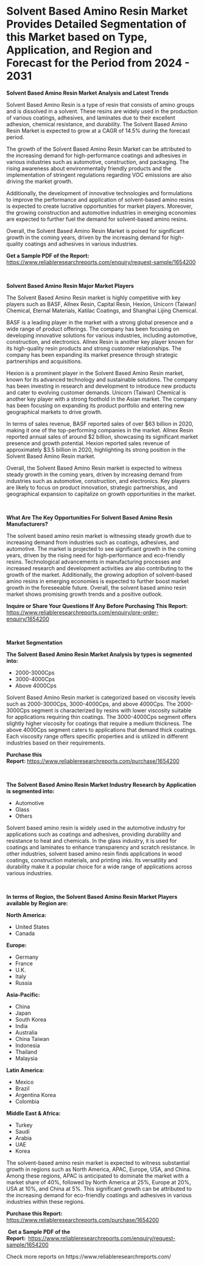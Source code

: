 <p><h1>Solvent Based Amino Resin Market Provides Detailed Segmentation of this Market based on Type, Application, and Region and Forecast for the Period from 2024 - 2031</h1></p><p><strong>Solvent Based Amino Resin Market Analysis and Latest Trends</strong></p>
<p><p>Solvent Based Amino Resin is a type of resin that consists of amino groups and is dissolved in a solvent. These resins are widely used in the production of various coatings, adhesives, and laminates due to their excellent adhesion, chemical resistance, and durability. The Solvent Based Amino Resin Market is expected to grow at a CAGR of 14.5% during the forecast period.</p><p>The growth of the Solvent Based Amino Resin Market can be attributed to the increasing demand for high-performance coatings and adhesives in various industries such as automotive, construction, and packaging. The rising awareness about environmentally friendly products and the implementation of stringent regulations regarding VOC emissions are also driving the market growth.</p><p>Additionally, the development of innovative technologies and formulations to improve the performance and application of solvent-based amino resins is expected to create lucrative opportunities for market players. Moreover, the growing construction and automotive industries in emerging economies are expected to further fuel the demand for solvent-based amino resins.</p><p>Overall, the Solvent Based Amino Resin Market is poised for significant growth in the coming years, driven by the increasing demand for high-quality coatings and adhesives in various industries.</p></p>
<p><strong>Get a Sample PDF of the Report:&nbsp;</strong> <a href="https://www.reliableresearchreports.com/enquiry/request-sample/1654200">https://www.reliableresearchreports.com/enquiry/request-sample/1654200</a></p>
<p>&nbsp;</p>
<p><strong>Solvent Based Amino Resin Major Market Players</strong></p>
<p><p>The Solvent Based Amino Resin market is highly competitive with key players such as BASF, Allnex Resin, Capital Resin, Hexion, Unicorn (Taiwan) Chemical, Eternal Materials, Katilac Coatings, and Shanghai Lijing Chemical.</p><p>BASF is a leading player in the market with a strong global presence and a wide range of product offerings. The company has been focusing on developing innovative solutions for various industries, including automotive, construction, and electronics. Allnex Resin is another key player known for its high-quality resin products and strong customer relationships. The company has been expanding its market presence through strategic partnerships and acquisitions.</p><p>Hexion is a prominent player in the Solvent Based Amino Resin market, known for its advanced technology and sustainable solutions. The company has been investing in research and development to introduce new products and cater to evolving customer demands. Unicorn (Taiwan) Chemical is another key player with a strong foothold in the Asian market. The company has been focusing on expanding its product portfolio and entering new geographical markets to drive growth.</p><p>In terms of sales revenue, BASF reported sales of over $63 billion in 2020, making it one of the top-performing companies in the market. Allnex Resin reported annual sales of around $2 billion, showcasing its significant market presence and growth potential. Hexion reported sales revenue of approximately $3.5 billion in 2020, highlighting its strong position in the Solvent Based Amino Resin market.</p><p>Overall, the Solvent Based Amino Resin market is expected to witness steady growth in the coming years, driven by increasing demand from industries such as automotive, construction, and electronics. Key players are likely to focus on product innovation, strategic partnerships, and geographical expansion to capitalize on growth opportunities in the market.</p></p>
<p>&nbsp;</p>
<p><strong>What Are The Key Opportunities For Solvent Based Amino Resin Manufacturers?</strong></p>
<p><p>The solvent based amino resin market is witnessing steady growth due to increasing demand from industries such as coatings, adhesives, and automotive. The market is projected to see significant growth in the coming years, driven by the rising need for high-performance and eco-friendly resins. Technological advancements in manufacturing processes and increased research and development activities are also contributing to the growth of the market. Additionally, the growing adoption of solvent-based amino resins in emerging economies is expected to further boost market growth in the foreseeable future. Overall, the solvent based amino resin market shows promising growth trends and a positive outlook.</p></p>
<p><strong>Inquire or Share Your Questions If Any Before Purchasing This Report:</strong> <a href="https://www.reliableresearchreports.com/enquiry/pre-order-enquiry/1654200">https://www.reliableresearchreports.com/enquiry/pre-order-enquiry/1654200</a></p>
<p>&nbsp;</p>
<p><strong>Market Segmentation</strong></p>
<p><strong>The Solvent Based Amino Resin Market Analysis by types is segmented into:</strong></p>
<p><ul><li>2000-3000Cps</li><li>3000-4000Cps</li><li>Above 4000Cps</li></ul></p>
<p><p>Solvent Based Amino Resin market is categorized based on viscosity levels such as 2000-3000Cps, 3000-4000Cps, and above 4000Cps. The 2000-3000Cps segment is characterized by resins with lower viscosity suitable for applications requiring thin coatings. The 3000-4000Cps segment offers slightly higher viscosity for coatings that require a medium thickness. The above 4000Cps segment caters to applications that demand thick coatings. Each viscosity range offers specific properties and is utilized in different industries based on their requirements.</p></p>
<p><strong>Purchase this Report:&nbsp;</strong><a href="https://www.reliableresearchreports.com/purchase/1654200">https://www.reliableresearchreports.com/purchase/1654200</a></p>
<p>&nbsp;</p>
<p><strong>The Solvent Based Amino Resin Market Industry Research by Application is segmented into:</strong></p>
<p><ul><li>Automotive</li><li>Glass</li><li>Others</li></ul></p>
<p><p>Solvent based amino resin is widely used in the automotive industry for applications such as coatings and adhesives, providing durability and resistance to heat and chemicals. In the glass industry, it is used for coatings and laminates to enhance transparency and scratch resistance. In other industries, solvent based amino resin finds applications in wood coatings, construction materials, and printing inks. Its versatility and durability make it a popular choice for a wide range of applications across various industries.</p></p>
<p>&nbsp;</p>
<p><strong>In terms of Region, the Solvent Based Amino Resin Market Players available by Region are:</strong></p>
<p>
    <p> <strong> North America: </strong>
        <ul>
            <li>United States</li>
            <li>Canada</li>
        </ul>
        </p> 
    <p> <strong> Europe: </strong>
        <ul>
            <li>Germany</li>
            <li>France</li>
            <li>U.K.</li>
            <li>Italy</li>
            <li>Russia</li>
        </ul>
        </p> 
    <p> <strong> Asia-Pacific: </strong>
        <ul>
            <li>China</li>
            <li>Japan</li>
            <li>South Korea</li>
            <li>India</li>
            <li>Australia</li>
            <li>China Taiwan</li>
            <li>Indonesia</li>
            <li>Thailand</li>
            <li>Malaysia</li>
        </ul>
        </p> 
    <p> <strong> Latin America: </strong>
        <ul>
            <li>Mexico</li>
            <li>Brazil</li>
            <li>Argentina Korea</li>
            <li>Colombia</li>
        </ul>
        </p> 
    <p> <strong> Middle East & Africa: </strong>
        <ul>
            <li>Turkey</li>
            <li>Saudi</li>
            <li>Arabia</li>
            <li>UAE</li>
            <li>Korea</li>
        </ul>
    </p>
    </p>
<p><p>The solvent-based amino resin market is expected to witness substantial growth in regions such as North America, APAC, Europe, USA, and China. Among these regions, APAC is anticipated to dominate the market with a market share of 40%, followed by North America at 25%, Europe at 20%, USA at 10%, and China at 5%. This significant growth can be attributed to the increasing demand for eco-friendly coatings and adhesives in various industries within these regions.</p></p>
<p><strong>Purchase this Report: </strong><a href="https://www.reliableresearchreports.com/purchase/1654200">https://www.reliableresearchreports.com/purchase/1654200</a></p>
<p>&nbsp;<strong>Get a Sample PDF of the Report:&nbsp;&nbsp;</strong><a href="https://www.reliableresearchreports.com/enquiry/request-sample/1654200">https://www.reliableresearchreports.com/enquiry/request-sample/1654200</a></p>
<p><strong></strong></p>
<p>Check more reports on https://www.reliableresearchreports.com/</p>